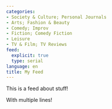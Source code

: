 ```yaml
---
categories:
- Society & Culture; Personal Journals
- Arts; Fashion & Beauty
- Comedy; Improv
- Fiction; Comedy Fiction
- Leisure
- TV & Film; TV Reviews
feed:
  explicit: true
  type: serial
language: en
title: My Feed
---
```


This is a feed about stuff!

With multiple lines!
